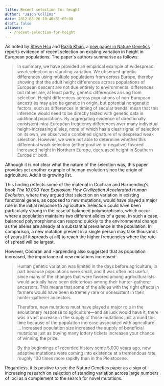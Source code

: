 ```yaml
---
title: Recent selection for height
author: "Jason Collins"
date: 2012-08-20 10:46:31+00:00
draft: false
aliases:
  - /recent-selection-for-height
---
```


As noted by [Steve Hsu](http://infoproc.blogspot.com.au/2012/08/recent-human-evolution-european-height.html) and [Razib Khan](http://blogs.discovermagazine.com/gnxp/2012/08/why-northern-europeans-are-taller-than-southern-europeans/), a [new paper in Nature Genetics](http://www.nature.com/doifinder/10.1038/ng.2368) reports evidence of recent selection on existing variation in height in European populations. The paper's authors summarise as follows:

>In summary, we have provided an empirical example of widespread weak selection on standing variation. We observed genetic differences using multiple populations from across Europe, thereby showing that the adult height differences across populations of European descent are not due entirely to environmental differences but rather are, at least partly, genetic differences arising from selection. Height differences across populations of non-European ancestries may also be genetic in origin, but potential nongenetic factors, such as differences in timing of secular trends, mean that this inference would need to be directly tested with genetic data in additional populations. By aggregating evidence of directionally consistent intra-European frequency differences over many individual height-increasing alleles, none of which has a clear signal of selection on its own, we observed a combined signature of widespread weak selection. However, we were not able to determine whether this differential weak selection (either positive or negative) favored increased height in Northern Europe, decreased height in Southern Europe or both.

Although it is not clear what the nature of the selection was, this paper provides yet another example of human evolution since the origin of agriculture. Add it to growing list.

This finding reflects some of the material in Cochran and Harpending's book *The 10,000 Year Explosion: How Civilization Accelerated Human Evolution*, where they argued that selection on variation in existing functional genes, as opposed to new mutations, would have played a major role in the initial response to agriculture. Selection could have been particularly strong in the case of balanced polymorphisms, which occur where a population maintains two different alleles of a gene. In such a case, balanced polymorphisms can respond quickly to the environmental change as the alleles are already at a substantial prevalence in the population. In comparison, a new mutation present in a single person may take thousands of years (if it spreads at all) to reach the higher frequencies where the rate of spread will be largest.

However, Cochran and Harpending also suggested that as population increased, the importance of new mutations increased:

>Human genetic variation was limited in the days before agriculture, in part because populations were small, and it was often not useful, since many of the changes that were favored among agriculturalists would actually have been deleterious among their hunter-gatherer ancestors. This means that some of the alleles with the right effects in farmers would have been extremely rare or nonexistent in their hunter-gatherer ancestors.
>
>Therefore, new mutations must have played a major role in the evolutionary response to agriculture—and as luck would have it, there was a vast increase in the supply of those mutations just around this time because of the population increase associated with agriculture. ... Increased population size increased the supply of beneficial mutations just as buying many lottery tickets increases your chance of winning the prize.
>
>By the beginnings of recorded history some 5,000 years ago, new adaptive mutations were coming into existence at a tremendous rate, roughly 100 times more rapidly than in the Pleistocene.

Regardless, it is positive to see the Nature Genetics paper as a sign of increasing research on selection of standing variation across large numbers of loci as a complement to the search for novel mutations.
